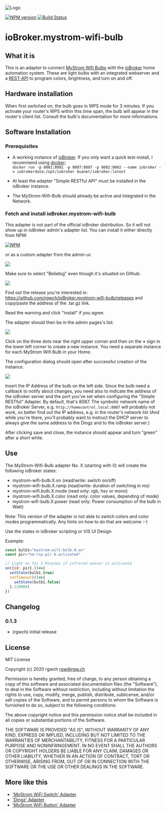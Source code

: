 ![Logo](admin/mystrom-wifi-bulb.png)

[![NPM version](http://img.shields.io/npm/v/iobroker.mystrom-wifi-bulb.svg)](https://www.npmjs.com/package/iobroker.mystrom-wifi-bulb)
[![Build Status](https://travis-ci.com/rgwch/ioBroker.mystrom-wifi-bulb.svg?branch=master)](https://travis-ci.com/rgwch/ioBroker.mystrom-wifi-bulb)

# ioBroker.mystrom-wifi-bulb


## What it is

This is an adaptor to connect [MyStrom Wifi Bulbs](https://mystrom.ch/de/wifi-bulb/) with the [ioBroker](https://www.iobroker.net) home automation system. These are light bulbs with an integrated webserver and a [REST-API](http://api.mystrom.ch) to program colors, brightness, and turn on and off.
 
## Hardware installation

When first switched on, the bulb goes in WPS mode for 3 minutes. If you activate your router's WPS within this time span, the bulb will appear in the router's client list. Consult the bulb's documentation for more informations.

## Software Installation

### Prerequisites

- A working instance of [ioBroker](http://www.iobroker.net). If you only want a quick test-install, I recommend using [docker](https://www.docker.com/):  
`docker run -p 8081:8081 -p 8087:8087 -p 8082:8082 --name iobroker -v iobrokerdata:/opt/iobroker buanet/iobroker:latest` 

- At least the adapter "Simple RESTful API" must be installed in the ioBroker instance.

- The MyStrom-Wifi-Bulb should already be active and integrated in the Network. 

### Fetch and install ioBroker.mystrom-wifi-bulb

This adapter is not part of the official ioBroker distribution. So it will not show up in ioBroker admin's adapter list. You can install it either directly from NPM:

[![NPM](https://nodei.co/npm/iobroker.mystrom-wifi-bulb.png)](https://nodei.co/npm/iobroker.mystrom-wifi-bulb/)

or as a custom adapter from the admin-ui:

![](doc/bulb_1.jpg)

Make sure to select "Beliebig" even though it's situated on Github:

![](doc/bulb_2.jpg)

Find out the release you're interested in: <https://github.com/rgwch/ioBroker.mystrom-wifi-bulb/releases> and copy/paste the address of the .tar.gz link.

Read the warning and click "install" if you agree.

The adapter should then be in the admin pages's list:

![](doc/bulb_3.jpg)

Click on the three dots near the right upper corner and then on the **+** sign in the lower left corner to create a new instance. You need a separate instance for each MyStrom Wifi Bulb in your Home.

The configuration dialog should open after successful creation of the instance. 

![](doc/bulb_4.jpg)

Insert the IP Address of the bulb on the left side. Since the bulb need a callback to notify about changes, you need also to indicate the address of the ioBroker server and the port you've set when configuring the "Simple RESTful" Adapter. By default, that's 8087. The symbolic network name of the ioBroker Server, e.g. `http://homecontrol.local:8087` will probably not work, so better find out the IP address, e.g. in the router's network list (And while you're there, you'll probably want to instruct the DHCP server to always give the same address to the Dingz and to the ioBroker server.)

After clicking save and close, the instance should appear and turn "green" after a short while.

## Use

The MyStrom-Wifi-Bulb adapter No. X (starting with 0) will create the following ioBroker states:

* mystrom-wifi-bulb.X.on  (read/write: switch on/off)
* mystrom-wifi-bulb.X.ramp (read/write: duration of switching in ms)
* mystrom-wifi.bulb.X.mode (read only: rgb, hsv or mono)
* mystrom-wifi.bulb.X.color (read only: color values, depending of mode)
* mystron-wifi-bulb.X.power (read only: Power consumption of the bulb in Watt)

Note: This version of the adapter is not able to switch colors and color modes programmatically. Any hints on how to do that are welcome :-)

Use the states in ioBroker scripting or VIS UI Design

Example:

````javascript
const bulb1="mystrom-wifi-bulb.0.on"
const pir="hm-rcp-pir.0.activated"

// Light on for 2 Minutes if infrared sensor is activated
on({id: pir},()=>{
  setState(bulb1,true)
  setTimeout(()=>{
    setState(bulb1,false)
  },120000)
})
````

## Changelog

### 0.1.3
* (rgwch) initial release

## License
MIT License

Copyright (c) 2020 rgwch <rgw@rgw.ch>

Permission is hereby granted, free of charge, to any person obtaining a copy
of this software and associated documentation files (the "Software"), to deal
in the Software without restriction, including without limitation the rights
to use, copy, modify, merge, publish, distribute, sublicense, and/or sell
copies of the Software, and to permit persons to whom the Software is
furnished to do so, subject to the following conditions:

The above copyright notice and this permission notice shall be included in all
copies or substantial portions of the Software.

THE SOFTWARE IS PROVIDED "AS IS", WITHOUT WARRANTY OF ANY KIND, EXPRESS OR
IMPLIED, INCLUDING BUT NOT LIMITED TO THE WARRANTIES OF MERCHANTABILITY,
FITNESS FOR A PARTICULAR PURPOSE AND NONINFRINGEMENT. IN NO EVENT SHALL THE
AUTHORS OR COPYRIGHT HOLDERS BE LIABLE FOR ANY CLAIM, DAMAGES OR OTHER
LIABILITY, WHETHER IN AN ACTION OF CONTRACT, TORT OR OTHERWISE, ARISING FROM,
OUT OF OR IN CONNECTION WITH THE SOFTWARE OR THE USE OR OTHER DEALINGS IN THE
SOFTWARE.

## More like this

* ['MyStrom WiFi Switch' Adapter](http://github.com/rgwch/ioBroker.mystrom-wifi-switch)
* ['Dingz' Adapter](http://github.com/rgwch/ioBroker.dingz)
* ['MyStrom WiFi Button' Adapter](http://github.com/rgwch/ioBroker.mystrom-wifi-button)
